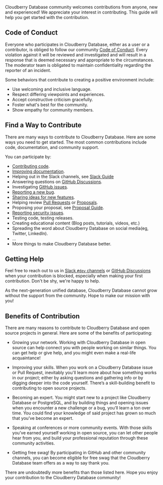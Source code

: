 Cloudberry Database community welcomes contributions from anyone, new
and experienced! We appreciate your interest in contributing. This
guide will help you get started with the contribution.

## Code of Conduct

Everyone who participates in Cloudberry Database, either as a user or
a contributor, is obliged to follow our community [Code of
Conduct](./CODE_OF_CONDUCT.md). Every violation against it will be
reviewed and investigated and will result in a response that is deemed
necessary and appropriate to the circumstances. The moderator team is
obligated to maintain confidentiality regarding the reporter of an
incident.

Some behaviors that contribute to creating a positive environment
include:

* Use welcoming and inclusive language.
* Respect differing viewpoints and experiences.
* Accept constructive criticism gracefully.
* Foster what's best for the community.
* Show empathy for community members.

## Find a Way to Contribute

There are many ways to contribute to Cloudberry Database. Here are
some ways you need to get started. The most common contributions
include code, documentation, and community support.

You can participate by:

* [Contributing code](https://cloudberrydb.org/contribute/code).
* [Improving documentation](https://cloudberrydb.org/contribute/doc).
* Helping out in the Slack channels, see [Slack
  Guide](https://cloudberrydb.org/community/slack)
* Answering questions on [GitHub
  Discussions](https://github.com/apache/cloudberrydb/discussions/categories/q-a).
* Investigating [GitHub
  issues](https://github.com/cloudberrydb/cloudberrydb/issues).
* [Reporting a new
  bug](https://github.com/cloudberrydb/cloudberrydb/issues/new/choose).
* [Sharing ideas for new
  features](https://github.com/apache/cloudberrydb/discussions/new?category=ideas-feature-requests).
* Helping review [Pull
  Requests](https://github.com/cloudberrydb/cloudberrydb/pulls) or
  [Proposals](https://github.com/apache/cloudberrydb/discussions/categories/proposal).
* Proposing your proposal, see [Proposal Guide](https://cloudberrydb.org/contribute/proposal).
* [Reporting security issues](./SECURITY.md).
* Testing code, testing releases.
* Creating educational content (Blog posts, tutorials, videos, etc.)
* Spreading the word about Cloudberry Database on social media(eg,
  Twitter, LinkedIn).
* ...
* More things to make Cloudberry Database better.

## Getting Help

Feel free to reach out to us in [Slack `#dev`
channels](https://cloudberrydb.org/community/slack) or [GitHub
Discussions](https://github.com/cloudberrydb/cloudberrydb/discussions)
when your contribution is blocked, especially when making your first
contribution. Don't be shy, we're happy to help.

As the next-generation unified database, Cloudberry Database cannot
grow without the support from the community. Hope to make our mission
with you!

## Benefits of Contribution

There are many reasons to contribute to Cloudberry Database and open
source projects in general. Here are some of the benefits of
participating:

* Growing your network. Working with Cloudberry Database in open
source can help connect you with people working on similar things. You
can get help or give help, and you might even make a real-life
acquaintance!

* Improving your skills. When you work on a Cloudberry Database issue
or Pull Request, inevitably you'll learn more about how something
works in our project; either by asking questions and gathering info or
by digging deeper into the code yourself. There’s a skill-building
benefit to contributing to open source projects.

* Becoming an expert. You might start new to a project like Cloudberry
Database or PostgreSQL, and by building things and opening issues when
you encounter a new challenge or a bug, you’ll learn a ton over
time. You could find your knowledge of said project has grown so much
that you’ve become an expert.

* Speaking at conferences or more community events. With those skills
you’ve earned yourself working in open source, you can let other
people hear from you, and build your professional reputation through
these community activities.

* Getting free swag! By participating in GitHub and other community
channels, you can become eligible for free swag that the Cloudberry
Database team offers as a way to say thank you.

There are undoubtedly more benefits than those listed here. Hope you
enjoy your contribution to the Cloudberry Database community!
